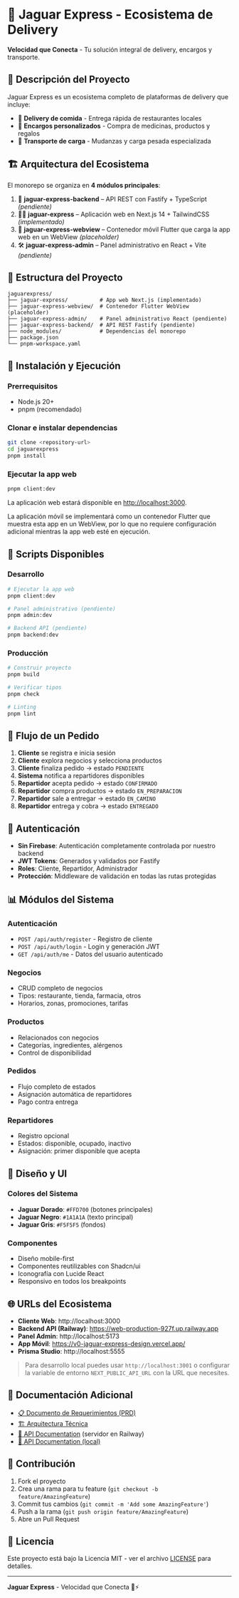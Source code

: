 # 🐆 Jaguar Express - Ecosistema de Delivery

**Velocidad que Conecta** - Tu solución integral de delivery, encargos y transporte.

## 🌟 Descripción del Proyecto

Jaguar Express es un ecosistema completo de plataformas de delivery que incluye:

- 🛵 **Delivery de comida** - Entrega rápida de restaurantes locales
- 🛒 **Encargos personalizados** - Compra de medicinas, productos y regalos
- 🚚 **Transporte de carga** - Mudanzas y carga pesada especializada

## 🏗️ Arquitectura del Ecosistema

El monorepo se organiza en **4 módulos principales**:

1. 🔧 **jaguar-express-backend** – API REST con Fastify + TypeScript *(pendiente)*  
2. 🧑‍💻 **jaguar-express** – Aplicación web en Next.js 14 + TailwindCSS *(implementado)*  
3. 📱 **jaguar-express-webview** – Contenedor móvil Flutter que carga la app web en un WebView *(placeholder)*  
4. 🛠️ **jaguar-express-admin** – Panel administrativo en React + Vite *(pendiente)*

## 📁 Estructura del Proyecto

```
jaguarexpress/
├── jaguar-express/          # App web Next.js (implementado)
├── jaguar-express-webview/  # Contenedor Flutter WebView (placeholder)
├── jaguar-express-admin/    # Panel administrativo React (pendiente)
├── jaguar-express-backend/  # API REST Fastify (pendiente)
├── node_modules/            # Dependencias del monorepo
├── package.json
└── pnpm-workspace.yaml
```

## 🚀 Instalación y Ejecución

### Prerrequisitos
- Node.js 20+
- pnpm (recomendado)

### Clonar e instalar dependencias
```bash
git clone <repository-url>
cd jaguarexpress
pnpm install
```

### Ejecutar la app web
```bash
pnpm client:dev
```
La aplicación web estará disponible en [http://localhost:3000](http://localhost:3000).

La aplicación móvil se implementará como un contenedor Flutter que muestra esta app en un WebView, por lo que no requiere configuración adicional mientras la app web esté en ejecución.

## 🎯 Scripts Disponibles

### Desarrollo
```bash
# Ejecutar la app web
pnpm client:dev

# Panel administrativo (pendiente)
pnpm admin:dev

# Backend API (pendiente)
pnpm backend:dev
```

### Producción
```bash
# Construir proyecto
pnpm build

# Verificar tipos
pnpm check

# Linting
pnpm lint
```

## 🔄 Flujo de un Pedido

1. **Cliente** se registra e inicia sesión
2. **Cliente** explora negocios y selecciona productos
3. **Cliente** finaliza pedido → estado `PENDIENTE`
4. **Sistema** notifica a repartidores disponibles
5. **Repartidor** acepta pedido → estado `CONFIRMADO`
6. **Repartidor** compra productos → estado `EN_PREPARACION`
7. **Repartidor** sale a entregar → estado `EN_CAMINO`
8. **Repartidor** entrega y cobra → estado `ENTREGADO`

## 🔐 Autenticación

- **Sin Firebase**: Autenticación completamente controlada por nuestro backend
- **JWT Tokens**: Generados y validados por Fastify
- **Roles**: Cliente, Repartidor, Administrador
- **Protección**: Middleware de validación en todas las rutas protegidas

## 📊 Módulos del Sistema

### Autenticación
- `POST /api/auth/register` - Registro de cliente
- `POST /api/auth/login` - Login y generación JWT
- `GET /api/auth/me` - Datos del usuario autenticado

### Negocios
- CRUD completo de negocios
- Tipos: restaurante, tienda, farmacia, otros
- Horarios, zonas, promociones, tarifas

### Productos
- Relacionados con negocios
- Categorías, ingredientes, alérgenos
- Control de disponibilidad

### Pedidos
- Flujo completo de estados
- Asignación automática de repartidores
- Pago contra entrega

### Repartidores
- Registro opcional
- Estados: disponible, ocupado, inactivo
- Asignación: primer disponible que acepta

## 🎨 Diseño y UI

### Colores del Sistema
- **Jaguar Dorado**: `#FFD700` (botones principales)
- **Jaguar Negro**: `#1A1A1A` (texto principal)
- **Jaguar Gris**: `#F5F5F5` (fondos)

### Componentes
- Diseño mobile-first
- Componentes reutilizables con Shadcn/ui
- Iconografía con Lucide React
- Responsivo en todos los breakpoints

## 🌐 URLs del Ecosistema

- **Cliente Web**: http://localhost:3000
- **Backend API (Railway)**: https://web-production-927f.up.railway.app
- **Panel Admin**: http://localhost:5173
- **App Móvil**: https://v0-jaguar-express-design.vercel.app/
- **Prisma Studio**: http://localhost:5555

> Para desarrollo local puedes usar `http://localhost:3001` o configurar la variable de entorno `NEXT_PUBLIC_API_URL` con la URL que necesites.

## 📝 Documentación Adicional

- [📋 Documento de Requerimientos (PRD)](.trae/documents/jaguar-express-prd.md)
- [🏗️ Arquitectura Técnica](.trae/documents/jaguar-express-arquitectura-tecnica.md)
- [🔗 API Documentation](https://web-production-927f.up.railway.app/docs) (servidor en Railway)
- [🔗 API Documentation (local)](http://localhost:3001/docs)

## 🤝 Contribución

1. Fork el proyecto
2. Crea una rama para tu feature (`git checkout -b feature/AmazingFeature`)
3. Commit tus cambios (`git commit -m 'Add some AmazingFeature'`)
4. Push a la rama (`git push origin feature/AmazingFeature`)
5. Abre un Pull Request

## 📄 Licencia

Este proyecto está bajo la Licencia MIT - ver el archivo [LICENSE](LICENSE) para detalles.

---

**Jaguar Express** - Velocidad que Conecta 🐆⚡
